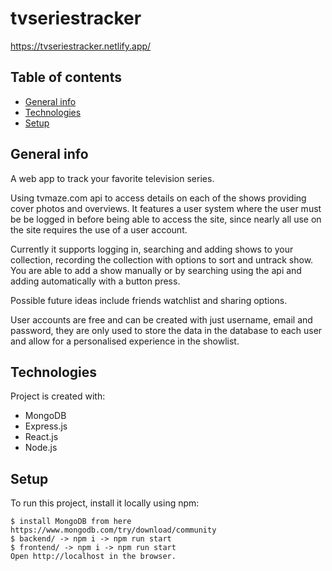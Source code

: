 # tvseriestracker

https://tvseriestracker.netlify.app/

## Table of contents
* [General info](#general-info)
* [Technologies](#technologies)
* [Setup](#setup)

## General info

A web app to track your favorite television series.

Using tvmaze.com api to access details on each of the shows providing cover photos and overviews. 
It features a user system where the user must be be logged in before being able to access the site, since nearly all use on the site requires the use of a user account.

Currently it supports logging in, searching and adding shows to your collection, recording the collection with options to sort and untrack show.
You are able to add a show manually or by searching using the api and adding automatically with a button press.

Possible future ideas include friends watchlist and sharing options.

User accounts are free and can be created with just username, email and password, they are only used to store the data in the database to each user and allow for a personalised experience in the showlist.

## Technologies
Project is created with:
* MongoDB 
* Express.js
* React.js
* Node.js

## Setup
To run this project, install it locally using npm:
```
$ install MongoDB from here https://www.mongodb.com/try/download/community
$ backend/ -> npm i -> npm run start
$ frontend/ -> npm i -> npm run start
Open http://localhost in the browser.
```
